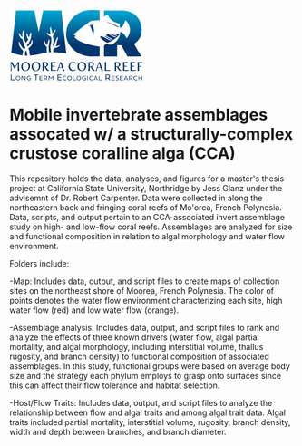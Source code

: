 ![](images.jpeg)

# Mobile invertebrate assemblages assocated w/ a structurally-complex crustose coralline alga (CCA)

This repository holds the data, analyses, and figures for a master's thesis project at California State University, Northridge by Jess Glanz under the advisemnt of Dr. Robert Carpenter. Data were collected in along the northeastern back and fringing coral reefs of Mo'orea, French Polynesia. Data, scripts, and output pertain to an CCA-associated invert assemblage study on high- and low-flow coral reefs. Assemblages are analyzed for size and functional composition in relation to algal morphology and water flow environment.


Folders include:

-Map: Includes data, output, and script files to create maps of collection sites on the northeast shore of Moorea, French Polynesia. The color of points denotes the water flow environment characterizing each site, high water flow (red) and low water flow (orange).

-Assemblage analysis: Includes data, output, and script files to rank and analyze the effects of three known drivers (water flow, algal partial mortality, and algal morphology, including interstitial volume, thallus rugosity, and branch density) to functional composition of associated assemblages. In this study, functional groups were based on average body size and the strategy each phylum employs to grasp onto surfaces since this can affect their flow tolerance and habitat selection.

-Host/Flow Traits: Includes data, output, and script files to analyze the relationship between flow and algal traits and among algal trait data. Algal traits included partial mortality, interstitial volume, rugosity, branch density, width and depth between branches, and branch diameter.
